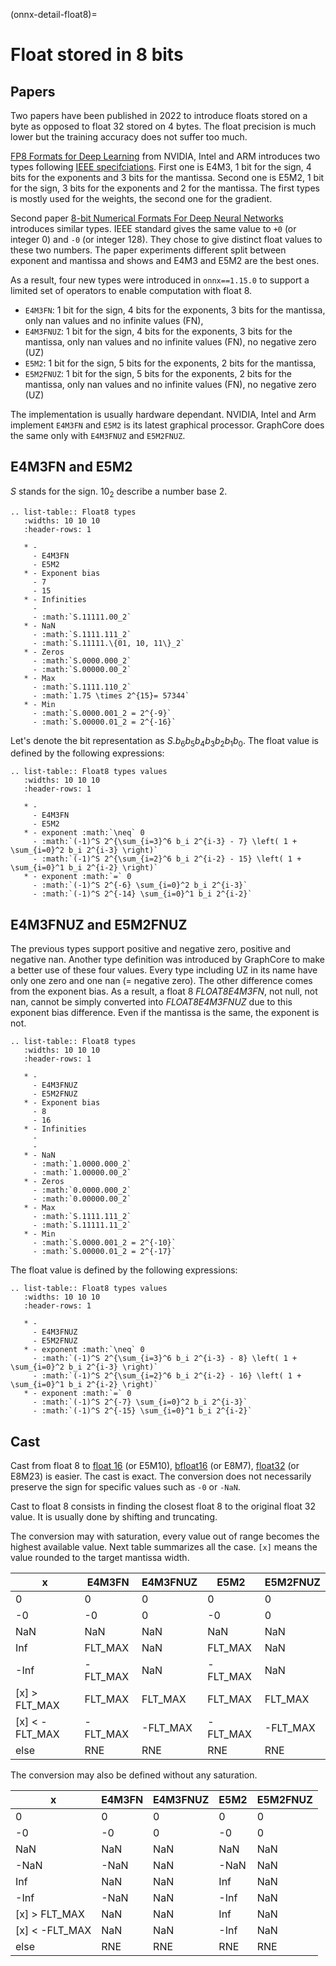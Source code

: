 <!--
Copyright (c) ONNX Project Contributors

SPDX-License-Identifier: Apache-2.0
-->

(onnx-detail-float8)=

# Float stored in 8 bits

## Papers

Two papers have been published in 2022 to introduce floats
stored on a byte as opposed to float 32 stored on 4 bytes.
The float precision is much lower but the training accuracy
does not suffer too much.

[FP8 Formats for Deep Learning](https://arxiv.org/abs/2209.05433)
from NVIDIA, Intel and ARM introduces two types following
[IEEE specifciations](https://en.wikipedia.org/wiki/IEEE_754).
First one is E4M3, 1 bit for the sign, 4 bits for the exponents and 3
bits for the mantissa. Second one is E5M2, 1 bit for the sign,
3 bits for the exponents and 2 for the mantissa. The first types
is mostly used for the weights, the second one for the gradient.

Second paper [8-bit Numerical Formats For Deep Neural Networks](https://arxiv.org/pdf/2206.02915.pdf) introduces
similar types. IEEE standard gives the same value
to `+0` (or integer 0) and `-0` (or integer 128).
They chose to give distinct float values to these two
numbers. The paper experiments different split between
exponent and mantissa and shows and E4M3 and E5M2 are
the best ones.

As a result, four new types were introduced in `onnx==1.15.0`
to support a limited set of operators to enable computation
with float 8.

- `E4M3FN`: 1 bit for the sign, 4 bits for the exponents, 3 bits for the mantissa,
  only nan values and no infinite values (FN),
- `E4M3FNUZ`: 1 bit for the sign, 4 bits for the exponents, 3 bits for the mantissa,
  only nan values and no infinite values (FN), no negative zero (UZ)
- `E5M2`: 1 bit for the sign, 5 bits for the exponents, 2 bits for the mantissa,
- `E5M2FNUZ`: 1 bit for the sign, 5 bits for the exponents, 2 bits for the mantissa,
  only nan values and no infinite values (FN), no negative zero (UZ)

The implementation is usually hardware dependant.
NVIDIA, Intel and Arm implement `E4M3FN` and `E5M2` is its latest graphical processor.
GraphCore does the same only with `E4M3FNUZ` and `E5M2FNUZ`.

## E4M3FN and E5M2

$S$ stands for the sign. $10_2$ describe a number base 2.

```{eval-rst}
.. list-table:: Float8 types
   :widths: 10 10 10
   :header-rows: 1

   * -
     - E4M3FN
     - E5M2
   * - Exponent bias
     - 7
     - 15
   * - Infinities
     -
     - :math:`S.11111.00_2`
   * - NaN
     - :math:`S.1111.111_2`
     - :math:`S.11111.\{01, 10, 11\}_2`
   * - Zeros
     - :math:`S.0000.000_2`
     - :math:`S.00000.00_2`
   * - Max
     - :math:`S.1111.110_2`
     - :math:`1.75 \times 2^{15}= 57344`
   * - Min
     - :math:`S.0000.001_2 = 2^{-9}`
     - :math:`S.00000.01_2 = 2^{-16}`

```

Let's denote the bit representation as $S.b_6 b_5 b_4 b_3 b_2 b_1 b_0$.
The float value is defined by the following expressions:

```{eval-rst}
.. list-table:: Float8 types values
   :widths: 10 10 10
   :header-rows: 1

   * -
     - E4M3FN
     - E5M2
   * - exponent :math:`\neq` 0
     - :math:`(-1)^S 2^{\sum_{i=3}^6 b_i 2^{i-3} - 7} \left( 1 + \sum_{i=0}^2 b_i 2^{i-3} \right)`
     - :math:`(-1)^S 2^{\sum_{i=2}^6 b_i 2^{i-2} - 15} \left( 1 + \sum_{i=0}^1 b_i 2^{i-2} \right)`
   * - exponent :math:`=` 0
     - :math:`(-1)^S 2^{-6} \sum_{i=0}^2 b_i 2^{i-3}`
     - :math:`(-1)^S 2^{-14} \sum_{i=0}^1 b_i 2^{i-2}`
```

## E4M3FNUZ and E5M2FNUZ

The previous types support positive and negative zero, positive and negative nan.
Another type definition was introduced by GraphCore to make a better use
of these four values. Every type including UZ in its name have only one zero
and one nan (= negative zero). The other difference comes from the exponent bias.
As a result, a float 8 *FLOAT8E4M3FN*, not null, not nan, cannot be simply
converted into *FLOAT8E4M3FNUZ* due to this exponent bias difference.
Even if the mantissa is the same, the exponent is not.

```{eval-rst}
.. list-table:: Float8 types
   :widths: 10 10 10
   :header-rows: 1

   * -
     - E4M3FNUZ
     - E5M2FNUZ
   * - Exponent bias
     - 8
     - 16
   * - Infinities
     -
     -
   * - NaN
     - :math:`1.0000.000_2`
     - :math:`1.00000.00_2`
   * - Zeros
     - :math:`0.0000.000_2`
     - :math:`0.00000.00_2`
   * - Max
     - :math:`S.1111.111_2`
     - :math:`S.11111.11_2`
   * - Min
     - :math:`S.0000.001_2 = 2^{-10}`
     - :math:`S.00000.01_2 = 2^{-17}`
```

The float value is defined by the following expressions:

```{eval-rst}
.. list-table:: Float8 types values
   :widths: 10 10 10
   :header-rows: 1

   * -
     - E4M3FNUZ
     - E5M2FNUZ
   * - exponent :math:`\neq` 0
     - :math:`(-1)^S 2^{\sum_{i=3}^6 b_i 2^{i-3} - 8} \left( 1 + \sum_{i=0}^2 b_i 2^{i-3} \right)`
     - :math:`(-1)^S 2^{\sum_{i=2}^6 b_i 2^{i-2} - 16} \left( 1 + \sum_{i=0}^1 b_i 2^{i-2} \right)`
   * - exponent :math:`=` 0
     - :math:`(-1)^S 2^{-7} \sum_{i=0}^2 b_i 2^{i-3}`
     - :math:`(-1)^S 2^{-15} \sum_{i=0}^1 b_i 2^{i-2}`
```

## Cast

Cast from float 8 to
[float 16](https://en.wikipedia.org/wiki/Half-precision_floating-point_format) (or E5M10),
[bfloat16](https://en.wikipedia.org/wiki/Bfloat16_floating-point_format) (or E8M7),
[float32](https://en.wikipedia.org/wiki/Single-precision_floating-point_format) (or E8M23) is easier.
The cast is exact. The conversion does not necessarily preserve the sign for
specific values such as `-0` or `-NaN`.

Cast to float 8 consists in finding the closest float 8
to the original float 32 value. It is usually done by shifting
and truncating.

The conversion may with saturation, every value out of range
becomes the highest available value. Next table summarizes
all the case. `[x]` means the value rounded to
the target mantissa width.

| x                 | E4M3FN   | E4M3FNUZ | E5M2     | E5M2FNUZ |
| ----------------- | -------- | -------- | -------- | -------- |
| 0                 | 0        | 0        | 0        | 0        |
| -0                | -0       | 0        | -0       | 0        |
| NaN               | NaN      | NaN      | NaN      | NaN      |
| Inf               | FLT_MAX  | NaN      | FLT_MAX  | NaN      |
| -Inf              | -FLT_MAX | NaN      | -FLT_MAX | NaN      |
| \[x\] > FLT_MAX   | FLT_MAX  | FLT_MAX  | FLT_MAX  | FLT_MAX  |
| \[x\] \< -FLT_MAX | -FLT_MAX | -FLT_MAX | -FLT_MAX | -FLT_MAX |
| else              | RNE      | RNE      | RNE      | RNE      |

The conversion may also be defined without any saturation.

| x                 | E4M3FN | E4M3FNUZ | E5M2 | E5M2FNUZ |
| ----------------- | ------ | -------- | ---- | -------- |
| 0                 | 0      | 0        | 0    | 0        |
| -0                | -0     | 0        | -0   | 0        |
| NaN               | NaN    | NaN      | NaN  | NaN      |
| -NaN              | -NaN   | NaN      | -NaN | NaN      |
| Inf               | NaN    | NaN      | Inf  | NaN      |
| -Inf              | -NaN   | NaN      | -Inf | NaN      |
| \[x\] > FLT_MAX   | NaN    | NaN      | Inf  | NaN      |
| \[x\] \< -FLT_MAX | NaN    | NaN      | -Inf | NaN      |
| else              | RNE    | RNE      | RNE  | RNE      |
